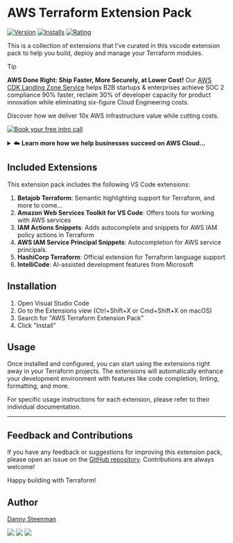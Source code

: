 # AWS Terraform Extension Pack

[![Version](https://img.shields.io/visual-studio-marketplace/v/dannysteenman.aws-terraform-extension-pack?color=374151&label=Visual%20Studio%20Marketplace&labelColor=000&logo=visual-studio-code&logoColor=0098FF)](https://marketplace.visualstudio.com/items?itemName=dannysteenman.aws-terraform-extension-pack)
[![Installs](https://img.shields.io/visual-studio-marketplace/i/dannysteenman.aws-terraform-extension-pack 'Currently Installed')](https://marketplace.visualstudio.com/items?itemName=dannysteenman.aws-terraform-extension-pack)
[![Rating](https://img.shields.io/visual-studio-marketplace/stars/dannysteenman.aws-terraform-extension-pack)](https://marketplace.visualstudio.com/items?itemName=dannysteenman.aws-terraform-extension-pack)

This is a collection of extensions that I've curated in this vscode extension pack to help you build, deploy and manage your Terraform modules.

> [!TIP]
> **AWS Done Right: Ship Faster, More Securely, at Lower Cost!** Our [AWS CDK Landing Zone Service](https://towardsthecloud.com) helps B2B startups & enterprises achieve SOC 2 compliance 90% faster, reclaim 30% of developer capacity for product innovation while eliminating six-figure Cloud Engineering costs.
>
> Discover how we deliver 10x AWS infrastructure value while cutting costs.
>
> <a href="https://towardsthecloud.com/contact"><img alt="Book your free intro call" src="https://img.shields.io/badge/book%20your%20free%20intro%20call-success.svg?style=for-the-badge"/></a>
>
> <details><summary>☁️ <strong>Learn more how we help businesses succeed on AWS Cloud...</strong></summary>
>
><br/>
>
> AWS promises simplicity but delivers complexity. Businesses struggle with security risks and compliance requirements that divert developers from core product work.
>
> Without AWS expertise, you face vulnerabilities, technical debt, and market delays while competitors race ahead.
>
> Traditional consultancies worsen this by prioritizing billable hours over outcomes.
>
> We take the opposite approach, focusing exclusively on business outcomes by eliminating AWS complexity, accelerating your developers, and securing your infrastructure through:
>
> ### Deploying a [Secure Landing Zone](https://towardsthecloud.com/services/aws-landing-zone)
> - Multi-account architecture with strict security boundaries
>   - **100% score** on [CIS AWS Foundation Benchmark](https://docs.aws.amazon.com/securityhub/latest/userguide/cis-aws-foundations-benchmark.html)
>   - **96% rating** on [AWS foundational security best practices](https://docs.aws.amazon.com/securityhub/latest/userguide/fsbp-standard.html)
> - Manage user access securely on AWS via Single Sign-On (SSO)
> - Full AWS CDK implementation (Infrastructure as Code)
> - Multi-region deployments supported
> - Cross-account monitoring and security alerts
> - View our [Roadmap](https://github.com/towardsthecloud/aws-cdk-landing-zone-roadmap) for all implemented and upcoming features
>
> ### Upskilling and accelerating your developers
> - They get access to our production-ready, security-hardened AWS CDK components
> - They receive AWS best practices guidance to prevent technical debt
>
> ### Providing support and maintenance
> - Landing Zone gets updates and security patches
> - Priority Slack/Teams support for infrastructure challenges
> - Quarterly [security](https://towardsthecloud.com/services/aws-security-review) and [cost optimization](https://towardsthecloud.com/services/aws-cost-optimization) assessments to stay compliant and reduce AWS costs
>
> ## What This Means For Your Business
> - **30% Lower TCO**: Cut Total Cost by 40% through right-sized resources while eliminating the $150K+ cost of a specialized AWS hire.
> - **Accelerate Development**: Redirect 30% of engineering time from infrastructure to revenue-generating features with pre-built, compliant CDK components.
> - **Compliance-Ready Infrastructure**: Meet security requirements from day one with architecture that [speeds up audit preparation by 90%](https://towardsthecloud.com/blog/aws-landing-zone-case-study-accolade) for SOC 2, HIPAA, and other security frameworks.
>
> All of this is included in a [fixed monthly subscription](https://towardsthecloud.com/pricing). No lock-in, no large upfront costs, just predictable monthly pricing.
>
> Book a free call to see how we deliver 10x AWS infrastructure value at a fraction of a Cloud Engineer's cost.
>
> <a href="https://towardsthecloud.com/contact"><img alt="Book your free introduction call" src="https://img.shields.io/badge/book%20your%20free%20introduction%20call-success.svg?style=for-the-badge"/></a>
> </details>

## Included Extensions

This extension pack includes the following VS Code extensions:

1. **Betajob Terraform**: Semantic highlighting support for Terraform, and more to come...
2. **Amazon Web Services Toolkit for VS Code**: Offers tools for working with AWS services
3. **IAM Actions Snippets**: Adds autocomplete and snippets for AWS IAM policy actions in Terraform
4. **AWS IAM Service Principal Snippets**: Autocompletion for AWS service principals.
5. **HashiCorp Terraform**: Official extension for Terraform language support
6. **IntelliCode**: AI-assisted development features from Microsoft

## Installation

1. Open Visual Studio Code
2. Go to the Extensions view (Ctrl+Shift+X or Cmd+Shift+X on macOS)
3. Search for "AWS Terraform Extension Pack"
4. Click "Install"

## Usage

Once installed and configured, you can start using the extensions right away in your Terraform projects. The extensions will automatically enhance your development environment with features like code completion, linting, formatting, and more.

For specific usage instructions for each extension, please refer to their individual documentation.

---
## Feedback and Contributions

If you have any feedback or suggestions for improving this extension pack, please open an issue on the [GitHub repository](https://github.com/towardsthecloud/vscode-terraform-extension-pack/issues). Contributions are always welcome!

Happy building with Terraform!

## Author

[Danny Steenman](https://towardsthecloud.com/about)

[![](https://img.shields.io/badge/LinkedIn-0077B5?style=for-the-badge&logo=linkedin&logoColor=white)](https://www.linkedin.com/company/towardsthecloud)
[![](https://img.shields.io/badge/X-000000?style=for-the-badge&logo=x&logoColor=white)](https://twitter.com/dannysteenman)
[![](https://img.shields.io/badge/GitHub-2b3137?style=for-the-badge&logo=github&logoColor=white)](https://github.com/towardsthecloud)
